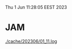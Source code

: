 Thu  1 Jun 11:28:05 EEST 2023
# JAM
<a href='./cache/202306/01_11.log'>./cache/202306/01_11.log</a>
